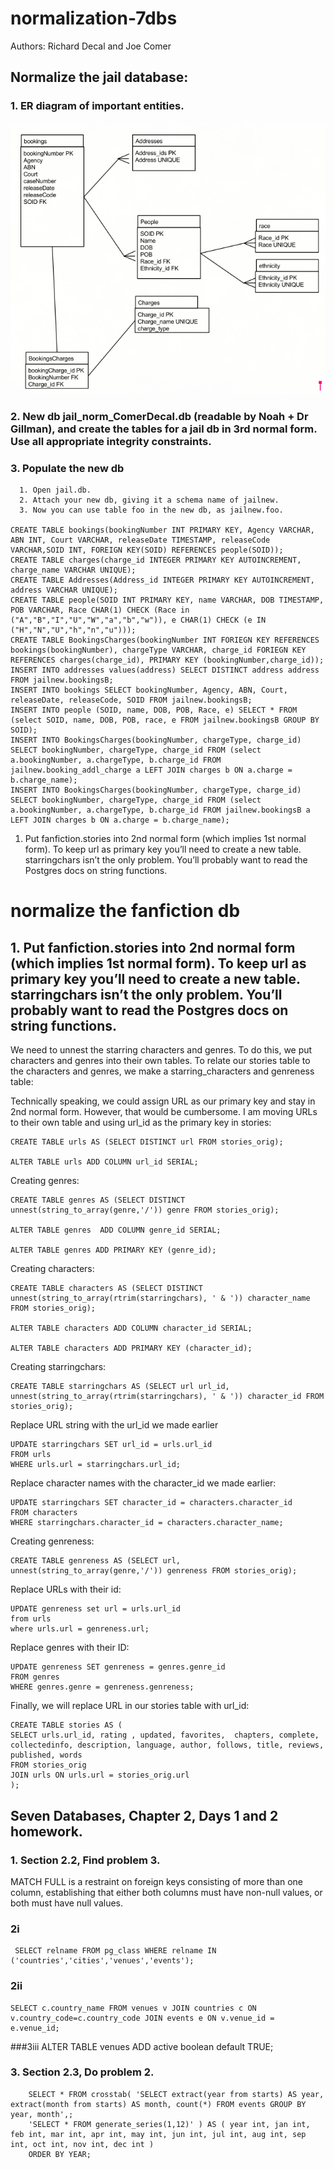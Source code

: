 # normalization-7dbs

Authors: Richard Decal and Joe Comer

## Normalize the jail database:
  ### 1. ER diagram of important entities.

![](bookings_ER_Diagram.png)  
  
  ### 2. New db jail_norm_ComerDecal.db (readable by Noah + Dr Gillman), and create the tables for a jail db in 3rd normal form. Use all appropriate integrity constraints.

  ### 3. Populate the new db

      1. Open jail.db.
      2. Attach your new db, giving it a schema name of jailnew.
      3. Now you can use table foo in the new db, as jailnew.foo.

    CREATE TABLE bookings(bookingNumber INT PRIMARY KEY, Agency VARCHAR, ABN INT, Court VARCHAR, releaseDate TIMESTAMP, releaseCode VARCHAR,SOID INT, FOREIGN KEY(SOID) REFERENCES people(SOID));
    CREATE TABLE charges(charge_id INTEGER PRIMARY KEY AUTOINCREMENT, charge_name VARCHAR UNIQUE);
    CREATE TABLE Addresses(Address_id INTEGER PRIMARY KEY AUTOINCREMENT, address VARCHAR UNIQUE);
    CREATE TABLE people(SOID INT PRIMARY KEY, name VARCHAR, DOB TIMESTAMP, POB VARCHAR, Race CHAR(1) CHECK (Race in ("A","B","I","U","W","a","b","w")), e CHAR(1) CHECK (e IN ("H","N","U","h","n","u")));
    CREATE TABLE BookingsCharges(bookingNumber INT FORIEGN KEY REFERENCES bookings(bookingNumber), chargeType VARCHAR, charge_id FORIEGN KEY REFERENCES charges(charge_id), PRIMARY KEY (bookingNumber,charge_id));
    INSERT INTO addresses values(address) SELECT DISTINCT address address FROM jailnew.bookingsB;
    INSERT INTO bookings SELECT bookingNumber, Agency, ABN, Court, releaseDate, releaseCode, SOID FROM jailnew.bookingsB;
    INSERT INTO people (SOID, name, DOB, POB, Race, e) SELECT * FROM (select SOID, name, DOB, POB, race, e FROM jailnew.bookingsB GROUP BY SOID);
    INSERT INTO BookingsCharges(bookingNumber, chargeType, charge_id) SELECT bookingNumber, chargeType, charge_id FROM (select a.bookingNumber, a.chargeType, b.charge_id FROM jailnew.booking_addl_charge a LEFT JOIN charges b ON a.charge = b.charge_name);
    INSERT INTO BookingsCharges(bookingNumber, chargeType, charge_id) SELECT bookingNumber, chargeType, charge_id FROM (select a.bookingNumber, a.chargeType, b.charge_id FROM jailnew.bookingsB a LEFT JOIN charges b ON a.charge = b.charge_name);


1. Put fanfiction.stories into 2nd normal form (which implies 1st normal form). To keep url as primary key you’ll need to create a new table. starringchars isn’t the only problem. You’ll probably want to read the Postgres docs on string functions. 



#  normalize the fanfiction db
## 1. Put fanfiction.stories into 2nd normal form (which implies 1st normal form). To keep url as primary key you’ll need to create a new table. starringchars isn’t the only problem. You’ll probably want to read the Postgres docs on string functions.


We need to unnest the starring characters and genres. To do this, we put characters and genres into their own tables. To relate our stories table to the characters and genres, we make a starring_characters and genreness table:

Technically speaking, we could assign URL as our primary key and stay in 2nd normal form. However, that would be cumbersome. I am moving URLs to their own table and using url_id as the primary key in stories:

    CREATE TABLE urls AS (SELECT DISTINCT url FROM stories_orig);

    ALTER TABLE urls ADD COLUMN url_id SERIAL;

Creating genres:

    CREATE TABLE genres AS (SELECT DISTINCT  unnest(string_to_array(genre,'/')) genre FROM stories_orig);

    ALTER TABLE genres  ADD COLUMN genre_id SERIAL;

    ALTER TABLE genres ADD PRIMARY KEY (genre_id);

Creating characters:

    CREATE TABLE characters AS (SELECT DISTINCT unnest(string_to_array(rtrim(starringchars), ' & ')) character_name FROM stories_orig);

    ALTER TABLE characters ADD COLUMN character_id SERIAL;

    ALTER TABLE characters ADD PRIMARY KEY (character_id);

Creating starringchars:

    CREATE TABLE starringchars AS (SELECT url url_id, unnest(string_to_array(rtrim(starringchars), ' & ')) character_id FROM stories_orig);

Replace URL string with the url_id we made earlier

    UPDATE starringchars SET url_id = urls.url_id
    FROM urls
    WHERE urls.url = starringchars.url_id;

Replace character names with the character_id we made earlier:

    UPDATE starringchars SET character_id = characters.character_id
    FROM characters
    WHERE starringchars.character_id = characters.character_name;

Creating genreness:

    CREATE TABLE genreness AS (SELECT url, unnest(string_to_array(genre,'/')) genreness FROM stories_orig);

Replace URLs with their id:

    UPDATE genreness set url = urls.url_id
    from urls
    where urls.url = genreness.url;

Replace genres with their ID:

    UPDATE genreness SET genreness = genres.genre_id
    FROM genres
    WHERE genres.genre = genreness.genreness;


Finally, we will replace URL in our stories table with url_id:

    CREATE TABLE stories AS (
    SELECT urls.url_id, rating , updated, favorites,  chapters, complete, collectedinfo, description, language, author, follows, title, reviews, published, words
    FROM stories_orig
    JOIN urls ON urls.url = stories_orig.url
    );


## Seven Databases, Chapter 2, Days 1 and 2 homework.
###   1. Section 2.2, Find problem 3.
   
MATCH FULL is a restraint on foreign keys consisting of more than one column, establishing that either both columns must have non-null values, or both must have null values.

###   2i

     SELECT relname FROM pg_class WHERE relname IN ('countries','cities','venues','events');
### 2ii

    SELECT c.country_name FROM venues v JOIN countries c ON  v.country_code=c.country_code JOIN events e ON v.venue_id = e.venue_id;
    
###3iii
	ALTER TABLE venues ADD active boolean default TRUE;

### 3. Section 2.3, Do problem 2.
   
        SELECT * FROM crosstab( 'SELECT extract(year from starts) AS year, extract(month from starts) AS month, count(*) FROM events GROUP BY year, month',;
        'SELECT * FROM generate_series(1,12)' ) AS ( year int, jan int, feb int, mar int, apr int, may int, jun int, jul int, aug int, sep int, oct int, nov int, dec int ) 
        ORDER BY YEAR;

